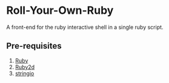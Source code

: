 # Roll-Your-Own-Ruby

A front-end for the ruby interactive shell in a single ruby script.

## Pre-requisites

1. [Ruby](https://www.ruby-lang.org/en/)
2. [Ruby2d](https://www.ruby2d.com/)
3. [stringio](https://rubygems.org/gems/stringio/versions/0.0.1?locale=en)


